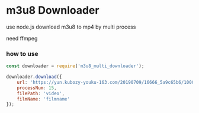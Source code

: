# m3u8 Downloader



use node.js download m3u8 to mp4 by multi process

need ffmpeg

### how to use
```js
const downloader = require('m3u8_multi_downloader');

downloader.download({
    url: 'https://yun.kubozy-youku-163.com/20190709/16666_5a9c65b6/1000k/hls/index.m3u8',
    processNum: 15,
    filePath: 'video',
    filmName: 'filmname'
});
```
